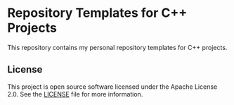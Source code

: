 # Repository Templates for C++ Projects

This repository contains my personal repository templates for C++ projects.

## License

This project is open source software licensed under the Apache License 2.0.
See the [LICENSE][license] file for more information.

[license]: https://github.com/sergeyklay/cpp-project-templates/blob/master/LICENSE
